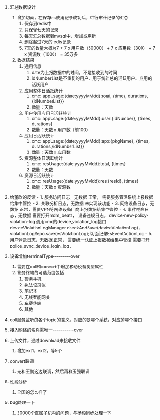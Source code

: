 1. 汇总数据设计
	1. 增加切面，在保存es使用记录成功后，进行审计记录的汇总
		1. 保存到redis中
		2. 只保留七天的记录
		3. 每天汇总数据到mysql中，增加或更新
		4. 删除超过7天的redis记录
		5. 7天的数量大概为7 + 7 x 用户数（50000） + 7 x 应用数（300） + 7 x 资源数（1000） = 35万多
	2. 数据结果
		1. 通用信息
			1. date为上报数据中的时间，不是接收到的时间
			2. idNumberList是不重复的用户，用于统计总的活跃用户、应用的活跃用户
		2. 应用整体日活跃统计         
			1. cmc: appUsage:{date:yyyyMMdd}:total, {times, durations,{idNumberList}}
			2. 数量：天数
		3. 用户使用应用日活跃统计
			1. cmc: appUsage:{date:yyyyMMdd}:user:{idNumber}, {times, durations}
			2. 数量：天数 x 用户数（前100）
		4. 应用日活跃统计
			1. cmc: appUsage:{date:yyyyMMdd}:app:{pkgName}, {times, durations,{idNumberList}}
			2. 数量：天数 x 应用数
		5. 资源整体日活跃统计
			1. cmc: resUsage:{date:yyyyMMdd}:total, {times}
			2. 数量：天数
		6. 资源日活跃统计
			1. cmc: resUsage:{date:yyyyMMdd}:res:{resId}, {times}
			2. 数量：天数 x 资源数





1. 给董欣的反馈
	⁃	1.  服务访问日志，无数据             正常， 需要服务管理系统上报数据给集中管控
	⁃	2. 关联分析日志，无数据             未实现该功能
	⁃	3. 网络设备日志，无数据             正常，需要VPN等网络设备厂商上报数据给集中管控
	⁃	4. 事件响应日志，无数据             需要打开mdm_beats， 设备违规日志， device-new-policy-violation-log
		                                               调用cmc的device_violation_log接口               deviceViolationLogManager.checkAndSave(deviceViolationLog)，  violationLogRepo.save(esViolationLog);
		                                               切面记录EsEventActionLog
	⁃	5. 用户登录日志，无数据		     正常， 需要统一认证上报数据给集中管控
	需要打开police_sync_device_login_log， 


1. 设备增加terminalType---------over
	1. 需要在coll和convert中增加移动设备类型属性
	2. 警务终端的可选范围包括     
	    1. 警务手机
	    2. 执法记录仪
	    3. 笔记本
	    4. 无线智能网关
	    5. 车载终端
	    6. 其他

1. coll服务监听的各个topic的含义，对应的是哪个系统，对应的哪个接口

1. 接入网络的名称需唯一-----------over

1. 上传文件，通过download来接收文件
	1. 增加ext1，ext2，等5个
2. convert联调
	1. 先和王鹏这边联调，然后再和玉强联调
3. 性能分析
	1. 全国的怎么样了
4. bug处理一下
	1. 20000个直属子机构的问题，与杨毅同步处理一下 